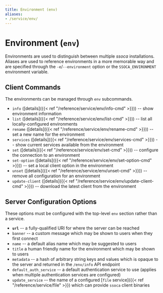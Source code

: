 ```yaml
---
title: Environment (env)
aliases:
- /service/env/
---
```


# Environment (`env`)

Environments are used to distinguish between multiple *ssoca* installations. Aliases are used to reference environments in a more memorable way and are specified through the `-e`/`--environment` option or the `SSOCA_ENVIRONMENT` environment variable.


## Client Commands

The environments can be managed through `env` subcommands.

 * `info` ([details]({{< ref "/reference/service/env/info-cmd" >}})) -- show environment information
 * `list` ([details]({{< ref "/reference/service/env/list-cmd" >}})) -- list all locally-configured environments
 * `rename` ([details]({{< ref "/reference/service/env/rename-cmd" >}})) -- set a new name for the environment
 * `services` ([details]({{< ref "/reference/service/env/services-cmd" >}})) -- show current services available from the environment
 * `set` ([details]({{< ref "/reference/service/env/set-cmd" >}})) -- configure the connection to an environment
 * `set-option` ([details]({{< ref "/reference/service/env/set-option-cmd" >}})) -- set a local client option in the environment
 * `unset` ([details]({{< ref "/reference/service/env/unset-cmd" >}})) -- remove all configuration for an environment
 * `update-client` ([details]({{< ref "/reference/service/env/update-client-cmd" >}})) -- download the latest client from the environment


## Server Configuration Options

These options must be configured with the top-level `env` section rather than a service.

 * **`url`** -- a fully-qualified URI for where the server can be reached
 * `banner` -- a custom message which may be shown to users when they first connect
 * `name` -- a default alias name which may be suggested to users
 * `title` a human friendly name for the environment which may be shown to users
 * `metadata` -- a hash of arbitrary string keys and values which is opaque to the server and returned in the `/env/info` API endpoint
 * `default_auth_service` -- a default authentication service to use (applies when multiple authentication services are configured)
 * `update_service` -- the name of a configured [`file` service]({{< ref "/reference/service/file" >}}) which can provide `ssoca` client binaries
